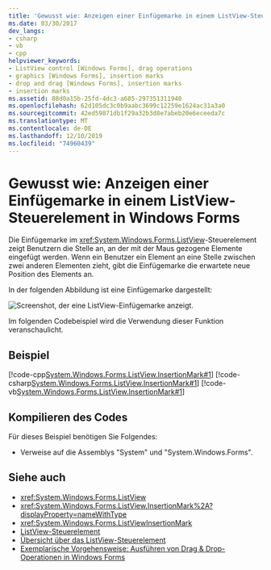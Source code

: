 ```yaml
---
title: 'Gewusst wie: Anzeigen einer Einfügemarke in einem ListView-Steuerelement in Windows Forms'
ms.date: 03/30/2017
dev_langs:
- csharp
- vb
- cpp
helpviewer_keywords:
- ListView control [Windows Forms], drag operations
- graphics [Windows Forms], insertion marks
- drop and drag [Windows Forms], insertion marks
- insertion marks
ms.assetid: 88d0a15b-25fd-4dc3-a685-297351311940
ms.openlocfilehash: 62d105dc3c0b9aabc3699c12259e1624ac31a3a0
ms.sourcegitcommit: 42ed59871db1f29a32b3d8e7abeb20e6eceeda7c
ms.translationtype: MT
ms.contentlocale: de-DE
ms.lasthandoff: 12/10/2019
ms.locfileid: "74960439"
---
```

# <a name="how-to-display-an-insertion-mark-in-a-windows-forms-listview-control"></a>Gewusst wie: Anzeigen einer Einfügemarke in einem ListView-Steuerelement in Windows Forms
Die Einfügemarke im <xref:System.Windows.Forms.ListView>-Steuerelement zeigt Benutzern die Stelle an, an der mit der Maus gezogene Elemente eingefügt werden. Wenn ein Benutzer ein Element an eine Stelle zwischen zwei anderen Elementen zieht, gibt die Einfügemarke die erwartete neue Position des Elements an.  
  
 In der folgenden Abbildung ist eine Einfügemarke dargestellt:  
  
 ![Screenshot, der eine ListView-Einfügemarke anzeigt.](./media/how-to-display-an-insertion-mark-in-a-windows-forms-listview-control/listview-insertion-mark.gif "Einfügemarkelistview")  
  
 Im folgenden Codebeispiel wird die Verwendung dieser Funktion veranschaulicht.  
  
## <a name="example"></a>Beispiel  
 [!code-cpp[System.Windows.Forms.ListView.InsertionMark#1](~/samples/snippets/cpp/VS_Snippets_Winforms/System.Windows.Forms.ListView.InsertionMark/CPP/listviewinsertionmarkexample.cpp#1)]
 [!code-csharp[System.Windows.Forms.ListView.InsertionMark#1](~/samples/snippets/csharp/VS_Snippets_Winforms/System.Windows.Forms.ListView.InsertionMark/CS/listviewinsertionmarkexample.cs#1)]
 [!code-vb[System.Windows.Forms.ListView.InsertionMark#1](~/samples/snippets/visualbasic/VS_Snippets_Winforms/System.Windows.Forms.ListView.InsertionMark/VB/listviewinsertionmarkexample.vb#1)]  
  
## <a name="compiling-the-code"></a>Kompilieren des Codes  
 Für dieses Beispiel benötigen Sie Folgendes:  
  
- Verweise auf die Assemblys "System" und "System.Windows.Forms".  
  
## <a name="see-also"></a>Siehe auch

- <xref:System.Windows.Forms.ListView>
- <xref:System.Windows.Forms.ListView.InsertionMark%2A?displayProperty=nameWithType>
- <xref:System.Windows.Forms.ListViewInsertionMark>
- [ListView-Steuerelement](listview-control-windows-forms.md)
- [Übersicht über das ListView-Steuerelement](listview-control-overview-windows-forms.md)
- [Exemplarische Vorgehensweise: Ausführen von Drag & Drop-Operationen in Windows Forms](../advanced/walkthrough-performing-a-drag-and-drop-operation-in-windows-forms.md)
